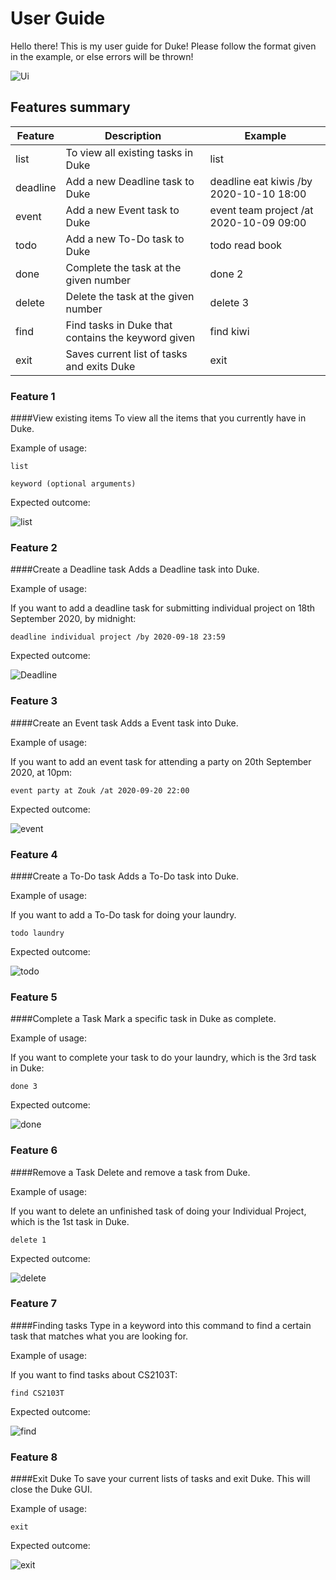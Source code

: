 # User Guide
Hello there! This is my user guide for Duke! Please follow the format given in the example, or else errors will be thrown!

![Ui](./Ui.png)
## Features summary
Feature | Description | Example
-------------|---------- | --------
list|To view all existing tasks in Duke|list
deadline|Add a new Deadline task to Duke|deadline eat kiwis /by 2020-10-10 18:00
event|Add a new Event task to Duke|event team project /at 2020-10-09 09:00
todo|Add a new To-Do task to Duke|todo read book
done|Complete the task at the given number|done 2
delete|Delete the task at the given number|delete 3
find|Find tasks in Duke that contains the keyword given|find kiwi
exit|Saves current list of tasks and exits Duke|exit
### Feature 1 
####View existing items
To view all the items that you currently have in Duke.

Example of usage: 

    list

`keyword (optional arguments)`

Expected outcome:

![list](./images/list.png)

### Feature 2
####Create a Deadline task
Adds a Deadline task into Duke.

Example of usage: 

If you want to add a deadline task for submitting individual project on 18th September 2020, by midnight:

    deadline individual project /by 2020-09-18 23:59

Expected outcome:

![Deadline](./images/deadline.png)

### Feature 3
####Create an Event task
Adds a Event task into Duke.

Example of usage: 

If you want to add an event task for attending a party on 20th September 2020, at 10pm:

    event party at Zouk /at 2020-09-20 22:00

Expected outcome:

![event](./images/event.png)

### Feature 4
####Create a To-Do task
Adds a To-Do task into Duke.

Example of usage: 

If you want to add a To-Do task for doing your laundry.

    todo laundry

Expected outcome:

![todo](./images/todo.png)

### Feature 5
####Complete a Task
Mark a specific task in Duke as complete.

Example of usage: 

If you want to complete your task to do your laundry, which is the 3rd task in Duke:

    done 3

Expected outcome:

![done](./images/done.png)

### Feature 6
####Remove a Task
Delete and remove a task from Duke.

Example of usage: 

If you want to delete an unfinished task of doing your Individual Project, which is the 1st task in Duke.

    delete 1

Expected outcome:

![delete](./images/delete.png)

### Feature 7
####Finding tasks
Type in a keyword into this command to find a certain task that matches what you are looking for.

Example of usage: 

If you want to find tasks about CS2103T:

    find CS2103T

Expected outcome:

![find](./images/find.png)

### Feature 8
####Exit Duke
To save your current lists of tasks and exit Duke. This will close the Duke GUI.

Example of usage: 

    exit

Expected outcome:

![exit](./images/bye.png)
